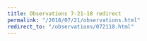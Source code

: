 ```yaml
---
title: Observations 7-21-18 redirect
permalink: "/2018/07/21/observations.html"
redirect_to: "/observations/072118.html"
---
```


